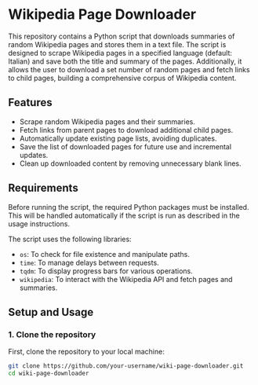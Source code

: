 # Wikipedia Page Downloader

This repository contains a Python script that downloads summaries of random Wikipedia pages and stores them in a text file. The script is designed to scrape Wikipedia pages in a specified language (default: Italian) and save both the title and summary of the pages. Additionally, it allows the user to download a set number of random pages and fetch links to child pages, building a comprehensive corpus of Wikipedia content.

## Features
- Scrape random Wikipedia pages and their summaries.
- Fetch links from parent pages to download additional child pages.
- Automatically update existing page lists, avoiding duplicates.
- Save the list of downloaded pages for future use and incremental updates.
- Clean up downloaded content by removing unnecessary blank lines.
  
## Requirements
Before running the script, the required Python packages must be installed. This will be handled automatically if the script is run as described in the usage instructions.

The script uses the following libraries:
- `os`: To check for file existence and manipulate paths.
- `time`: To manage delays between requests.
- `tqdm`: To display progress bars for various operations.
- `wikipedia`: To interact with the Wikipedia API and fetch pages and summaries.

## Setup and Usage

### 1. Clone the repository
First, clone the repository to your local machine:
```bash
git clone https://github.com/your-username/wiki-page-downloader.git
cd wiki-page-downloader
